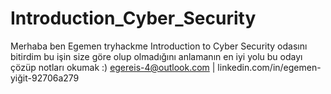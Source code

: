 # Introduction_Cyber_Security
Merhaba ben Egemen
tryhackme Introduction to Cyber Security odasını bitirdim bu işin size göre olup olmadığını anlamanın en iyi yolu bu odayı çözüp notları okumak :)
egereis-4@outlook.com | linkedin.com/in/egemen-yiğit-92706a279
